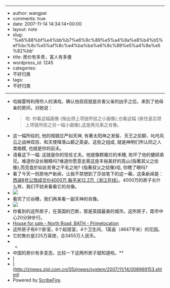- --
- author: wangpei
- comments: true
- date: 2007-11-14 14:34:14+00:00
- layout: note
- slug: '%e6%88%bf%e4%bb%b7%e6%9c%89%e5%a4%9a%e8%b4%b5%ef%bc%8c%e5%af%8c%e4%ba%ba%e6%9c%89%e5%a4%9a%e5%82%bb'
- title: 房价有多贵，富人有多傻
- wordpress_id: 1245
- categories:
- 不好归类
- tags:
- 不好归类
- --
- 哈姆雷特利用伶人的演戏，确认他叔叔就是杀害父亲的凶手之后，来到了他母亲的房间，对她说：  
- <blockquote>哈: 你看这幅画像 {掏出颈上项链所挂之小画像},也看这幅 {揪住皇后颈上项链所挂之另一幅小画像},这是两兄弟之肖像。
- 这一幅所绘的, 他的相貌庄严如天神, 有著太阳神之发髻、天王之前额、叱吒风云之战神双目、和天使降落山巅之英姿。这些之组成, 就是神明们所认同之人类楷模, 也就是你的前夫。  
- 请看这下一幅: 这就是你的现任丈夫。他就像颗霉烂的禾穗, 败坏了他的健硕弟兄。难道你没长眼睛吗?难道你愿意走离这座丰裕美好的高山{指著其父之绘像},而觅食於如此贫脊之不毛之地? {指著叔父之绘像}哈, 你瞎了眼吗?</blockquote>
- 看了今天一则房地产新闻，让我不禁想到了莎翁笔下的这一幕。这条新闻是：[西湖8号公馆成交价4000万 每平米12.2万（浙江在线）](http://zjnews.zjol.com.cn/05zjnews/system/2007/11/14/008969153.shtml)。4000万的房子长什么样，我们不妨来看看它的肖像。  
- [![](http://photo5.yupoo.com/20071114/220311_62795050_m.jpg)](http://www.yupoo.com/photos/view?id=ff8080811638374901163e787f163bc6)  
- 看完了烂谷穗，我们再来看一副天神的肖像。  
- [![](http://photo11.yupoo.com/20071114/220453_136933842_m.jpg)](http://www.yupoo.com/photos/view?id=ff8080811638371601163e7a09db18ce)  
- 你看到的这所房子，在英国的巴斯，那是英国最美的城市。这所房子，距市中心20分钟步行。  
- [House for sale - North Road, BATH - Primelocation](http://www.primelocation.com/uk-property-for-sale/details/id/PRPR2549/)  
- 这所房子有6个卧室，6个起居室，4个卫生间，1英亩（4647平米）的花园。  
- 它的售价是225万英镑，合3455万人民币。  
- *  
- 中国的房价有多变态，比较一下这两所房子就知道啦。**  
- [  
- ](http://zjnews.zjol.com.cn/05zjnews/system/2007/11/14/008969153.shtml)  
- Powered by [ScribeFire](http://scribefire.com/).
